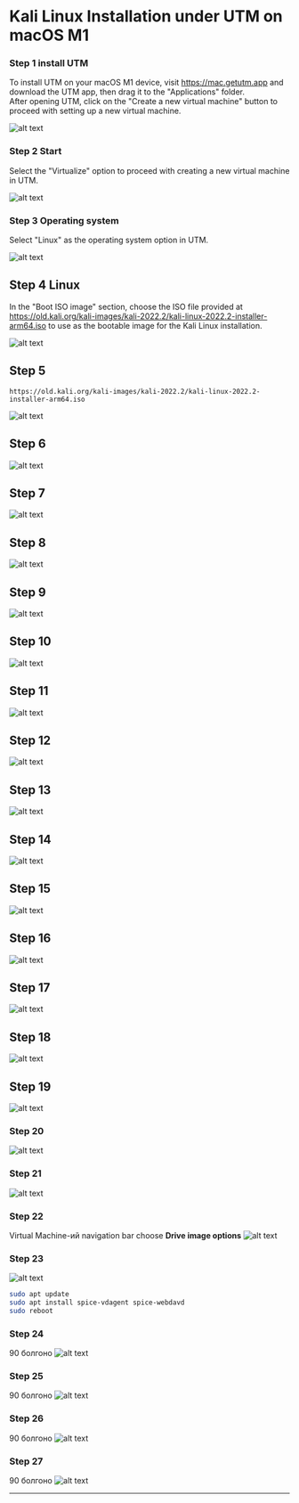 # **Kali Linux** Installation under **UTM** on **macOS M1**

### Step 1 install UTM

To install UTM on your macOS M1 device, visit https://mac.getutm.app and download the UTM app, then drag it to the "Applications" folder.\
After opening UTM, click on the "Create a new virtual machine" button to proceed with setting up a new virtual machine.

![alt text](https://github.com/Munkhbadral1/Kali_Linux_arm64/blob/main/img/Screenshot%202023-06-08%20at%2020.24.53.png "UTM")


### Step 2 Start

Select the "Virtualize" option to proceed with creating a new virtual machine in UTM.

![alt text](https://github.com/Munkhbadral1/Kali_Linux_arm64/blob/main/img/Screenshot%202023-06-08%20at%2020.27.12.png "Virtualize")


### Step 3 Operating system

Select "Linux" as the operating system option in UTM.

![alt text](https://github.com/Munkhbadral1/Kali_Linux_arm64/blob/main/img/Screenshot%202023-06-08%20at%2020.28.14.png "Linux")


## Step 4 Linux 

In the "Boot ISO image" section, choose the ISO file provided at https://old.kali.org/kali-images/kali-2022.2/kali-linux-2022.2-installer-arm64.iso to use as the bootable image for the Kali Linux installation.

![alt text](https://github.com/Munkhbadral1/Kali_Linux_arm64/blob/main/img/Screenshot%202023-06-08%20at%2020.29.18.png "Boot ISO Image")

## Step 5
    https://old.kali.org/kali-images/kali-2022.2/kali-linux-2022.2-installer-arm64.iso
![alt text](https://github.com/Munkhbadral1/Kali_Linux_arm64/blob/main/img/Screenshot%202023-06-08%20at%2020.31.59.png "")

## Step 6
![alt text](https://github.com/Munkhbadral1/Kali_Linux_arm64/blob/main/img/Screenshot%202023-06-08%20at%2020.33.02.png "Hardware")

## Step 7
![alt text](https://github.com/Munkhbadral1/Kali_Linux_arm64/blob/main/img/Screenshot%202023-06-08%20at%2020.35.36.png "Storage")

## Step 8
![alt text](https://github.com/Munkhbadral1/Kali_Linux_arm64/blob/main/img/Screenshot%202023-06-08%20at%2020.37.02.png "Shared Directory")

## Step 9
![alt text](https://github.com/Munkhbadral1/Kali_Linux_arm64/blob/main/img/Screenshot%202023-06-08%20at%2020.39.39.png "Summary")

## Step 10
![alt text](https://github.com/Munkhbadral1/Kali_Linux_arm64/blob/main/img/Screenshot%202023-06-08%20at%2020.40.35.png "settings")

## Step 11
![alt text](https://github.com/Munkhbadral1/Kali_Linux_arm64/blob/main/img/Screenshot%202023-06-08%20at%2020.42.43.png "Retina Mode")

## Step 12
![alt text](https://github.com/Munkhbadral1/Kali_Linux_arm64/blob/main/img/Screenshot%202023-06-08%20at%2020.44.25.png "Install")

## Step 13
![alt text](https://github.com/Munkhbadral1/Kali_Linux_arm64/blob/main/img/Screenshot%202023-06-08%20at%2020.45.23.png "")

## Step 14
![alt text](https://github.com/Munkhbadral1/Kali_Linux_arm64/blob/main/img/Screenshot%202023-06-08%20at%2020.45.55.png "")

## Step 15
![alt text](https://github.com/Munkhbadral1/Kali_Linux_arm64/blob/main/img/Screenshot%202023-06-08%20at%2020.46.22.png "")

## Step 16
![alt text](https://github.com/Munkhbadral1/Kali_Linux_arm64/blob/main/img/Screenshot%202023-06-08%20at%2020.48.52.png "")

## Step 17
![alt text](https://github.com/Munkhbadral1/Kali_Linux_arm64/blob/main/img/Screenshot%202023-06-08%20at%2020.49.37.png "")

## Step 18
![alt text](https://github.com/Munkhbadral1/Kali_Linux_arm64/blob/main/img/Screenshot%202023-06-08%20at%2020.50.36.png "")

## Step 19
![alt text](https://github.com/Munkhbadral1/Kali_Linux_arm64/blob/main/img/Screenshot%202023-06-08%20at%2020.52.01.png "")

### Step 20
![alt text](https://github.com/Munkhbadral1/Kali_Linux_arm64/blob/main/img/Screenshot%202023-06-08%20at%2020.53.00.png "")

### Step 21
![alt text](https://github.com/Munkhbadral1/Kali_Linux_arm64/blob/main/img/Screenshot%202023-06-08%20at%2020.55.12.png "")

### Step 22
Virtual Machine-ий navigation bar choose **Drive image options**
![alt text](https://github.com/Munkhbadral1/Kali_Linux_arm64/blob/main/img/Screenshot%202023-06-08%20at%2021.19.47.png "")

### Step 23
![alt text](https://github.com/Munkhbadral1/Kali_Linux_arm64/blob/main/img/Screenshot%202023-06-08%20at%2021.22.12.png "")
```bash
sudo apt update
sudo apt install spice-vdagent spice-webdavd
sudo reboot
```

### Step 24
90 болгоно
![alt text](https://github.com/Munkhbadral1/Kali_Linux_arm64/blob/main/img/Screenshot%202023-06-08%20at%2021.30.23.png "")

### Step 25
90 болгоно
![alt text](https://github.com/Munkhbadral1/Kali_Linux_arm64/blob/main/img/Screenshot%202023-06-08%20at%2021.32.36.png "")

### Step 26
90 болгоно
![alt text](https://github.com/Munkhbadral1/Kali_Linux_arm64/blob/main/img/Screenshot%202023-06-08%20at%2021.33.34.png "")

### Step 27
90 болгоно
![alt text](https://github.com/Munkhbadral1/Kali_Linux_arm64/blob/main/img/Screenshot%202023-06-08%20at%2021.34.20.png "")

---

